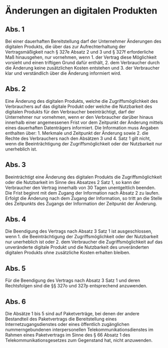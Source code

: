 # Änderungen an digitalen Produkten



## Abs. 1

 Bei einer dauerhaften Bereitstellung darf der Unternehmer Änderungen des digitalen Produkts, die über das zur Aufrechterhaltung der Vertragsmäßigkeit nach § 327e Absatz 2 und 3 und § 327f erforderliche Maß hinausgehen, nur vornehmen, wenn  1.
 der Vertrag diese Möglichkeit vorsieht und einen triftigen Grund dafür enthält,
 2.
 dem Verbraucher durch die Änderung keine zusätzlichen Kosten entstehen und
 3.
 der Verbraucher klar und verständlich über die Änderung informiert wird.


## Abs. 2

 Eine Änderung des digitalen Produkts, welche die Zugriffsmöglichkeit des Verbrauchers auf das digitale Produkt oder welche die Nutzbarkeit des digitalen Produkts für den Verbraucher beeinträchtigt, darf der Unternehmer nur vornehmen, wenn er den Verbraucher darüber hinaus innerhalb einer angemessenen Frist vor dem Zeitpunkt der Änderung mittels eines dauerhaften Datenträgers informiert. Die Information muss Angaben enthalten über:  1.
 Merkmale und Zeitpunkt der Änderung sowie
 2.
 die Rechte des Verbrauchers nach den Absätzen 3 und 4.
Satz 1 gilt nicht, wenn die Beeinträchtigung der Zugriffsmöglichkeit oder der Nutzbarkeit nur unerheblich ist.

## Abs. 3

 Beeinträchtigt eine Änderung des digitalen Produkts die Zugriffsmöglichkeit oder die Nutzbarkeit im Sinne des Absatzes 2 Satz 1, so kann der Verbraucher den Vertrag innerhalb von 30 Tagen unentgeltlich beenden. Die Frist beginnt mit dem Zugang der Information nach Absatz 2 zu laufen. Erfolgt die Änderung nach dem Zugang der Information, so tritt an die Stelle des Zeitpunkts des Zugangs der Information der Zeitpunkt der Änderung.

## Abs. 4

 Die Beendigung des Vertrags nach Absatz 3 Satz 1 ist ausgeschlossen, wenn  1.
 die Beeinträchtigung der Zugriffsmöglichkeit oder der Nutzbarkeit nur unerheblich ist oder
 2.
 dem Verbraucher die Zugriffsmöglichkeit auf das unveränderte digitale Produkt und die Nutzbarkeit des unveränderten digitalen Produkts ohne zusätzliche Kosten erhalten bleiben.


## Abs. 5

 Für die Beendigung des Vertrags nach Absatz 3 Satz 1 und deren Rechtsfolgen sind die §§ 327o und 327p entsprechend anzuwenden.

## Abs. 6

 Die Absätze 1 bis 5 sind auf Paketverträge, bei denen der andere Bestandteil des Paketvertrags die Bereitstellung eines Internetzugangsdienstes oder eines öffentlich zugänglichen nummerngebundenen interpersonellen Telekommunikationsdienstes im Rahmen eines Paketvertrags im Sinne des § 66 Absatz 1 des Telekommunikationsgesetzes zum Gegenstand hat, nicht anzuwenden. 

